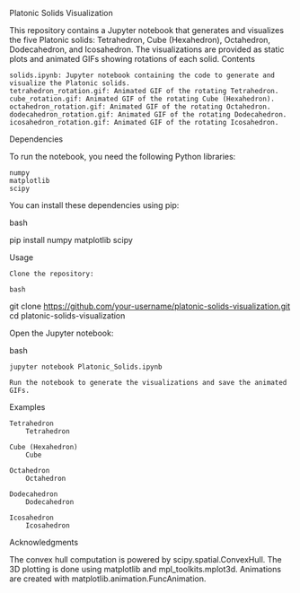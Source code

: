 Platonic Solids Visualization

This repository contains a Jupyter notebook that generates and visualizes the five Platonic solids: Tetrahedron, Cube (Hexahedron), Octahedron, Dodecahedron, and Icosahedron. The visualizations are provided as static plots and animated GIFs showing rotations of each solid.
Contents

    solids.ipynb: Jupyter notebook containing the code to generate and visualize the Platonic solids.
    tetrahedron_rotation.gif: Animated GIF of the rotating Tetrahedron.
    cube_rotation.gif: Animated GIF of the rotating Cube (Hexahedron).
    octahedron_rotation.gif: Animated GIF of the rotating Octahedron.
    dodecahedron_rotation.gif: Animated GIF of the rotating Dodecahedron.
    icosahedron_rotation.gif: Animated GIF of the rotating Icosahedron.

Dependencies

To run the notebook, you need the following Python libraries:

    numpy
    matplotlib
    scipy

You can install these dependencies using pip:

bash

pip install numpy matplotlib scipy

Usage

    Clone the repository:

    bash

git clone https://github.com/your-username/platonic-solids-visualization.git
cd platonic-solids-visualization

Open the Jupyter notebook:

bash

    jupyter notebook Platonic_Solids.ipynb

    Run the notebook to generate the visualizations and save the animated GIFs.

Examples

    Tetrahedron
        Tetrahedron
    
    Cube (Hexahedron)
        Cube
    
    Octahedron
        Octahedron
    
    Dodecahedron
        Dodecahedron
    
    Icosahedron
        Icosahedron

Acknowledgments

The convex hull computation is powered by scipy.spatial.ConvexHull. The 3D plotting is done using matplotlib and mpl_toolkits.mplot3d. Animations are created with matplotlib.animation.FuncAnimation.
